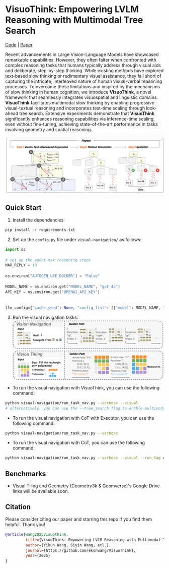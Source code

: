 
# VisuoThink: Empowering LVLM Reasoning with Multimodal Tree Search

[Code](https://github.com/ekonwang/VisuoThink) | [Paper](assets/pdf_VisuoThink.pdf)

Recent advancements in Large Vision-Language Models have showcased remarkable capabilities. However, they often falter when confronted with complex reasoning tasks that humans typically address through visual aids and deliberate, step-by-step thinking. While existing methods have explored text-based slow thinking or rudimentary visual assistance, they fall short of capturing the intricate, interleaved nature of human visual-verbal reasoning processes. To overcome these limitations and inspired by the mechanisms of slow thinking in human cognition, we introduce **VisuoThink**, a novel framework that seamlessly integrates visuospatial and linguistic domains. **VisuoThink** facilitates multimodal slow thinking by enabling progressive visual-textual reasoning and incorporates test-time scaling through look-ahead tree search. Extensive experiments demonstrate that **VisuoThink** significantly enhances reasoning capabilities via inference-time scaling, even without fine-tuning, achieving state-of-the-art performance in tasks involving geometry and spatial reasoning.

<!-- ![](./assets/visuothink.png) -->
![](./assets/visuothink.png)

## Quick Start

1. Install the dependencies:
```bash
pip install -r requirements.txt
```

2. Set up the `config.py` file under `visual-navigation/` as follows:

```python
import os

# set up the agent max reasoning steps
MAX_REPLY = 10

os.environ["AUTOGEN_USE_DOCKER"] = "False"

MODEL_NAME = os.environ.get("MODEL_NAME", "gpt-4o")
API_KEY = os.environ.get("OPENAI_API_KEY")


llm_config={"cache_seed": None, "config_list": [{"model": MODEL_NAME, "temperature": 0.0, "api_key": API_KEY}]}
```

3. Run the visual navigation tasks:
![](./assets/spatial_reasoning.png)

- To run the visual navigation with VisuoThink, you can use the following command:

```bash
python visual-navigation/run_task_nav.py --verbose --visual
# alternatively, you can use the --tree_search flag to enable multimodal tree search
```

- To run the visual navigation with CoT with Executor, you can use the following command:

```bash
python visual-navigation/run_task_nav.py --verbose
```

- To run the visual navigation with CoT, you can use the following command:

```bash
python visual-navigation/run_task_nav.py --verbose --visual --run_tag cot
```

## Benchmarks

- Visual Tiling and Geometry (Geometry3k & Geomverse)'s Google Drive links will be available soon.


## Citation
Please consider citing our paper and starring this repo if you find them helpful. Thank you!
```bibtex
@article{wang2025visuothink,
         title={VisuoThink: Empowering LVLM Reasoning with Multimodal Tree Search},
         author={Yikun Wang, Siyin Wang, etl.},
         journal={https://github.com/ekonwang/VisuoThink},
         year={2025}
}
```